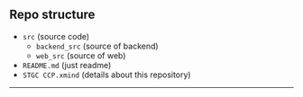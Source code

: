 ## Repo structure
* `src` (source code)
    * `backend_src` (source of backend)
    * `web_src` (source of web)
* `README.md` (just readme)
* `STGC CCP.xmind` (details about this repository)
***
